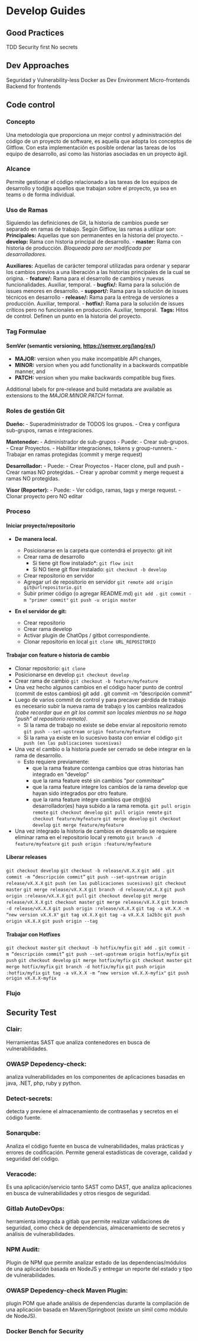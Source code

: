 
Develop Guides
==============

Good Practices
--------------
TDD
Security first
No secrets

Dev Approaches
--------------
Seguridad y Vulnerability-less
Docker as Dev Environment
Micro-frontends
Backend for frontends
 
Code control
------------
### Concepto
Una metodología que proporciona un mejor control y administración del código de un proyecto de software, es aquella que adopta los conceptos de Gitflow. Con esta implementación es posible ordenar las tareas de los equipo de desarrollo, asi como las historias asociadas en un proyecto ágil.

### Alcance
Permite gestionar el código relacionado a las tareas de los equipos de desarrollo y tod@s aquellos que trabajan sobre el proyecto, ya sea en teams o de forma individual.

### Uso de Ramas
Siguiendo las definiciones de Git, la historia de cambios puede ser separado en ramas de trabajo. Según Gitflow, las ramas a utilizar son:
**Principales:** Aquellas que son permanentes en la historia del proyecto.
    - **develop:** Rama con historia principal de desarrollo.
    - **master:** Rama con historia de producción. *Bloqueada para ser modificada por desarrolladores.*

**Auxiliares:** Aquellas de carácter temporal utilizadas para ordenar y separar los cambios previos a una liberación a las historias principales de la cual se origina. 
    - **feature/:** Rama para el desarrollo de cambios y nuevas funcionalidades. Auxiliar, temporal.
    - **bugfix/:** Rama para la solución de issues menores en desarrollo.
    - **support/:** Rama para la solución de issues técnicos en desarrollo
    - **release/:** Rama para la entrega de versiones a producción. Auxiliar, temporal.
    - **hotfix/:** Rama para la solución de issues críticos pero no funcionales  en producción. Auxiliar, temporal.
​
**Tags:** Hitos de control. Definen un punto en la historia del proyecto.

### Tag Formulae
#### SemVer (semantic versioning, https://semver.org/lang/es/)
+ **MAJOR:** version when you make incompatible API changes,
+ **MINOR:** version when you add functionality in a backwards compatible manner, and
+ **PATCH:** version when you make backwards compatible bug fixes.

Additional labels for pre-release and build metadata are available as extensions to the *MAJOR.MINOR.PATCH* format.

### Roles de gestión Git
**Dueño:**
    - Superadministrador de TODOS los grupos.
    - Crea y configura sub-grupos, ramas e integraciones.

**Mantenedor:**
    - Administrador de sub-grupos
    - Puede:
        - Crear sub-grupos.
        - Crear Proyectos.
        - Habilitar integraciones, tokens y group-runners.
        - Trabajar en ramas protegidas (commit y merge request)

**Desarrollador:**
    - Puede:
        - Crear Proyectos
        - Hacer clone, pull and push
        - Crear ramas NO protegidas.
        - Crear y aprobar commit y merge request a ramas NO protegidas.

**Visor (Reporter):**
    - Puede:
        - Ver código, ramas, tags y merge request.
        - Clonar proyecto pero NO editar

### Proceso
#### Iniciar proyecto/repositorio
- **De manera local.**
    - Posicionarse en la carpeta que contendrá el proyecto: git init
    - Crear rama de desarrollo
        - Si tiene git flow instalado*:
            ```git flow init```
        - Si NO tiene git flow instalado:
            ```git checkout -b develop```
    - Crear repositorio en servidor
    - Agregar url de repositorio en servidor
        ```git remote add origin git@urlrepositorio.git```
    - Subir primer código (o agregar README.md)
        ```git add .```
        ```git commit -m "primer commit"```
        ```git push -u origin master```

- **En el servidor de git:**
    - Crear repositorio
    - Crear rama develop
    - Activar plugin de ChatOps / gitbot correspondiente.
    - Clonar repositorio en local
        ```git clone URL_REPOSITORIO```
 
#### Trabajar con feature o historia de cambio
- Clonar repositorio:
    ```git clone```
- Posicionarse en develop
    ```git checkout develop```
- Crear rama de cambio
    ```git checkout -b feature/myfeature```
- Una vez hecho algunos cambios en el código hacer punto de control (commit de estos cambios)
    git add .
    git commit -m “descripción commit”
- Luego de varios commit de control y para precaver pérdida de trabajo es necesario subir la nueva rama de trabajo y los cambios realizados *(cabe recordar que en git los commit son locales mientras no se haga "push" al repositorio remoto)*.
    - Si la rama de trabajo no existe se debe enviar al repositorio remoto
        ```git push --set-upstream origin feature/myfeature```
    - Si la rama ya existe en lo sucesivo basta con enviar el código
        ```git push (en las publicaciones sucesivas)```
- Una vez el cambio o la historia puede ser cerrado se debe integrar en la rama de desarrollo.
    - Esto requiere previamente:
        - que la rama feature contenga cambios que otras historias han integrado en "develop"
        - que la rama feature esté sin cambios "por commitear"
        - que la rama feature integre los cambios de la rama develop que hayan sido integrados por otro feature.
        - que la rama feature integre cambios que otr@(s) desarrollador(es) haya subido a la rama remota.
            ```git pull origin remote```
            ```git checkout develop```
            ```git pull origin remote```
            ```git checkout feature/myfeature```
            ```git merge develop```
            ```git checkout develop```
            ```git merge feature/myfeature```
- Una vez integrado la historia de cambios en desarrollo se requiere eliminar rama en el repositorio local y remoto
    ```git branch -d feature/myfeature```
    ```git push origin :feature/myfeature```

#### Liberar releases
```git checkout develop```
```git checkout -b release/vX.X.X```
```git add .```
```git commit -m “descripción commit”```
```git push --set-upstream origin release/vX.X.X```
```git push (en las publicaciones sucesivas)```
```git checkout master```
```git merge release/vX.X.X```
```git branch -d release/vX.X.X```
```git push origin :release/vX.X.X```
```git pull```
```git checkout develop```
```git merge release/vX.X.X```
```git checkout master```
```git merge release/vX.X.X```
```git branch -d release/vX.X.X```
```git push origin :release/vX.X.X```
```git tag -a vX.X.X -m “new version vX.X.X"```
```git tag vX.X.X```
```git tag -a vX.X.X 1a2b3c```
```git push origin vX.X.X```
```git push origin --tag```

#### Trabajar con Hotfixes
```git checkout master```
```git checkout -b hotfix/myfix```
```git add .```
```git commit -m “descripción commit”```
```git push --set-upstream origin hotfix/myfix```
```git push```
```git checkout develop```
```git merge hotfix/myfix```
```git checkout master```
```git merge hotfix/myfix```
```git branch -d hotfix/myfix```
```git push origin :hotfix/myfix```
```git tag -a vX.X.X -m “new version vX.X.X-myfix"```
```git push origin vX.X.X-myfix```

### Flujo

 
Security Test
-------------
### Clair: 
Herramientas SAST que analiza contenedores en busca de vulnerabilidades.

### OWASP Depedency-check: 
analiza vulnerabilidades en los componentes de aplicaciones basadas en java, .NET, php, ruby y python.

### Detect-secrets: 
detecta y previene el almacenamiento de contraseñas y secretos en el código fuente.

### Sonarqube: 
Analiza el código fuente en busca de vulnerabilidades, malas prácticas y errores de codificación. Permite general estadísticas de coverage, calidad y seguridad del código.

### Veracode: 
Es una aplicación/servicio tanto SAST como DAST, que analiza aplicaciones en busca de vulnerabilidades y otros riesgos de seguridad.

### Gitlab AutoDevOps: 
herramienta integrada a gitlab que permite realizar validaciones de seguridad, como check de dependencias, almacenamiento de secretos y análisis de vulnerabilidades.

### NPM Audit: 
Plugin de NPM que permite analizar estado de las dependencias/módulos de una aplicación basada en NodeJS y entregar un reporte del estado y tipo de vulnerabilidades.

### OWASP Depedency-check Maven Plugin: 
plugin POM que añade análisis de dependencias durante la compilación de una aplicación basada en Maven/Springboot (existe un símil como módulo de NodeJS).

### Docker Bench for Security
